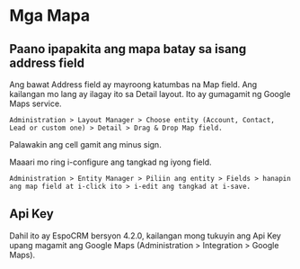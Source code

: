 # Mga Mapa

## Paano ipapakita ang mapa batay sa isang address field

Ang bawat Address field ay mayroong katumbas na Map field. Ang kailangan mo lang ay ilagay ito sa Detail layout. Ito ay gumagamit ng Google Maps service.

`Administration > Layout Manager > Choose entity (Account, Contact, Lead or custom one) > Detail > Drag & Drop Map field.`

Palawakin ang cell gamit ang minus sign.

Maaari mo ring i-configure ang tangkad ng iyong field.

`Administration > Entity Manager > Piliin ang entity > Fields > hanapin ang map field at i-click ito > i-edit ang tangkad at i-save.`

## Api Key

Dahil ito ay EspoCRM bersyon 4.2.0, kailangan mong tukuyin ang Api Key upang magamit ang Google Maps (Administration > Integration > Google Maps).

